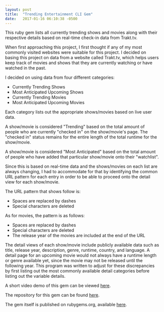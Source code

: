 ```yaml
---
layout: post
title:  "Trending Entertainment CLI Gem"
date:   2017-01-16 06:10:38 -0500
---
```



This ruby gem lists all currently trending shows and movies along with their respective details based on real-time check-in data from Trakt.tv.

When first approaching this project, I first thought if any of my most commonly visited websites were suitable for this project. I decided on basing this project on data from a website called Trakt.tv, which helps users keep track of movies and shows that they are currently watching or have watched in the past.

I decided on using data from four different categories:
- Currently Trending Shows
- Most Anticipated Upcoming Shows
- Currently Trending Movies
- Most Anticipated Upcoming Movies

Each category lists out the appropriate shows/movies based on live user data.

A show/movie is considered "Trending" based on the total amount of people who are currently "checked in" on the show/movie's page. The "checked in" status remains for the entire length of the total runtime for the show/movie.

A show/movie is considered "Most Anticipated" based on the total amount of people who have added that particular show/movie onto their "watchlist". 

Since this is based on real-time data and the shows/movies on each list are always changing, I had to accommodate for that by identifying the common URL pattern for each entry in order to be able to proceed onto the detail view for each show/movie.

The URL pattern that shows follow is:
- Spaces are replaced by dashes
- Special characters are deleted

As for movies, the pattern is as follows:
- Spaces are replaced by dashes
- Special characters are deleted
- The release year of the movies are included at the end of the URL

The detail views of each show/movie include publicly available data such as title, release year, description, genre, runtime, country, and language. A detail page for an upcoming movie would not always have a runtime length or genre available yet, since the movie may not be released until the following year. This program was written to adjust for these discrepancies by first listing out the most commonly available detail categories before listing out the variable details.

A short video demo of this gem can be viewed [here](https://youtu.be/X9BYQKib76E).

The repository for this gem can be found [here](https://github.com/krishl/trending-entertainment-cli-app).

The gem itself is published on rubygems.org, available [here](https://rubygems.org/gems/trending_entertainment_cli_app).
